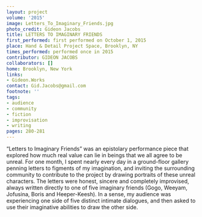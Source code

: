 ```yaml
---
layout: project
volume: '2015'
image: Letters_To_Imaginary_Friends.jpg
photo_credit: Gideon Jacobs
title: LETTERS TO IMAGINARY FRIENDS
first_performed: first performed on October 1, 2015
place: Hand & Detail Project Space, Brooklyn, NY
times_performed: performed once in 2015
contributor: GIDEON JACOBS
collaborators: []
home: Brooklyn, New York
links:
- Gideon.Works
contact: Gid.Jacobs@gmail.com
footnote: ''
tags:
- audience
- community
- fiction
- improvisation
- writing
pages: 280-281
---
```


“Letters to Imaginary Friends” was an epistolary performance piece that explored how much real value can lie in beings that we all agree to be unreal. For one month, I spent nearly every day in a ground-floor gallery penning letters to figments of my imagination, and inviting the surrounding community to contribute to the project by drawing portraits of these unreal characters. The letters were honest, sincere and completely improvised, always written directly to one of five imaginary friends (Gogo, Weeyam, Jofusina, Boris and Heeper-Keesh). In a sense, my audience was experiencing one side of five distinct intimate dialogues, and then asked to use their imaginative abilities to draw the other side.
